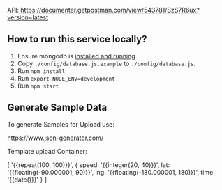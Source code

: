 API:
https://documenter.getpostman.com/view/543781/SzS7R6ux?version=latest

## How to run this service locally?

1. Ensure mongodb is [installed and running](https://docs.mongodb.com/manual/administration/install-community/)
2. Copy `./config/database.js.example` to `./config/database.js`.
3. Run `npm install`
4. Run `export NODE_ENV=development`
5. Run `npm start`

## Generate Sample Data

To generate Samples for Upload use:

https://www.json-generator.com/

Template upload Container:

[
  '{{repeat(100, 100)}}',
  {
    speed: '{{integer(20, 40)}}',
    lat: '{{floating(-90.000001, 90)}}',
    lng: '{{floating(-180.000001, 180)}}',
    time: '{{date()}}'
  }
]